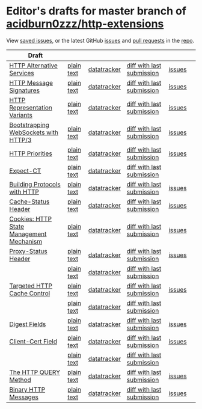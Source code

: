 # Editor's drafts for master branch of [acidburn0zzz/http-extensions](https://github.com/acidburn0zzz/http-extensions)

View [saved issues](issues.html), or the latest GitHub [issues](https://github.com/acidburn0zzz/http-extensions/issues) and [pull requests](https://github.com/acidburn0zzz/http-extensions/pulls) in the [repo](https://github.com/acidburn0zzz/http-extensions).

| Draft |     |     |     |     |     |
| ----- | --- | --- | --- | --- | --- |
| [HTTP Alternative Services](./draft-ietf-httpbis-rfc7838bis.html) | [plain text](./draft-ietf-httpbis-rfc7838bis.txt) | [datatracker](https://datatracker.ietf.org/doc/draft-ietf-httpbis-rfc7838bis) | [diff with last submission](https://www.ietf.org/rfcdiff?url1=draft-ietf-httpbis-rfc7838bis&amp;url2=https://acidburn0zzz.github.io/http-extensions/draft-ietf-httpbis-rfc7838bis.txt) | [issues](https://github.com/acidburn0zzz/http-extensions/labels/alt-svc) |
| [HTTP Message Signatures](./draft-ietf-httpbis-message-signatures.html) | [plain text](./draft-ietf-httpbis-message-signatures.txt) | [datatracker](https://datatracker.ietf.org/doc/draft-ietf-httpbis-message-signatures) | [diff with last submission](https://www.ietf.org/rfcdiff?url1=draft-ietf-httpbis-message-signatures&amp;url2=https://acidburn0zzz.github.io/http-extensions/draft-ietf-httpbis-message-signatures.txt) | [issues](https://github.com/acidburn0zzz/http-extensions/labels/signatures) |
| [HTTP Representation Variants](./draft-ietf-httpbis-variants.html) | [plain text](./draft-ietf-httpbis-variants.txt) | [datatracker](https://datatracker.ietf.org/doc/draft-ietf-httpbis-variants) | [diff with last submission](https://www.ietf.org/rfcdiff?url1=draft-ietf-httpbis-variants&amp;url2=https://acidburn0zzz.github.io/http-extensions/draft-ietf-httpbis-variants.txt) | [issues](https://github.com/acidburn0zzz/http-extensions/labels/variants) |
| [Bootstrapping WebSockets with HTTP/3](./draft-ietf-httpbis-h3-websockets.html) | [plain text](./draft-ietf-httpbis-h3-websockets.txt) | [datatracker](https://datatracker.ietf.org/doc/draft-ietf-httpbis-h3-websockets) | [diff with last submission](https://www.ietf.org/rfcdiff?url1=draft-ietf-httpbis-h3-websockets&amp;url2=https://acidburn0zzz.github.io/http-extensions/draft-ietf-httpbis-h3-websockets.txt) | [issues](https://github.com/acidburn0zzz/http-extensions/labels/h3-websockets) |
| [HTTP Priorities](./draft-ietf-httpbis-priority.html) | [plain text](./draft-ietf-httpbis-priority.txt) | [datatracker](https://datatracker.ietf.org/doc/draft-ietf-httpbis-priority) | [diff with last submission](https://www.ietf.org/rfcdiff?url1=draft-ietf-httpbis-priority&amp;url2=https://acidburn0zzz.github.io/http-extensions/draft-ietf-httpbis-priority.txt) | [issues](https://github.com/acidburn0zzz/http-extensions/labels/priorities) |
| [Expect-CT](./draft-ietf-httpbis-expect-ct.html) | [plain text](./draft-ietf-httpbis-expect-ct.txt) | [datatracker](https://datatracker.ietf.org/doc/draft-ietf-httpbis-expect-ct) | [diff with last submission](https://www.ietf.org/rfcdiff?url1=draft-ietf-httpbis-expect-ct&amp;url2=https://acidburn0zzz.github.io/http-extensions/draft-ietf-httpbis-expect-ct.txt) |  |
| [Building Protocols with HTTP](./draft-ietf-httpbis-bcp56bis.html) | [plain text](./draft-ietf-httpbis-bcp56bis.txt) | [datatracker](https://datatracker.ietf.org/doc/draft-ietf-httpbis-bcp56bis) | [diff with last submission](https://www.ietf.org/rfcdiff?url1=draft-ietf-httpbis-bcp56bis&amp;url2=https://acidburn0zzz.github.io/http-extensions/draft-ietf-httpbis-bcp56bis.txt) | [issues](https://github.com/acidburn0zzz/http-extensions/labels/bcp56bis) |
| [Cache-Status Header](./draft-ietf-httpbis-cache-header.html) | [plain text](./draft-ietf-httpbis-cache-header.txt) | [datatracker](https://datatracker.ietf.org/doc/draft-ietf-httpbis-cache-header) | [diff with last submission](https://www.ietf.org/rfcdiff?url1=draft-ietf-httpbis-cache-header&amp;url2=https://acidburn0zzz.github.io/http-extensions/draft-ietf-httpbis-cache-header.txt) | [issues](https://github.com/acidburn0zzz/http-extensions/labels/cache-header) |
| [Cookies: HTTP State Management Mechanism](./draft-ietf-httpbis-rfc6265bis.html) | [plain text](./draft-ietf-httpbis-rfc6265bis.txt) | [datatracker](https://datatracker.ietf.org/doc/draft-ietf-httpbis-rfc6265bis) | [diff with last submission](https://www.ietf.org/rfcdiff?url1=draft-ietf-httpbis-rfc6265bis&amp;url2=https://acidburn0zzz.github.io/http-extensions/draft-ietf-httpbis-rfc6265bis.txt) | [issues](https://github.com/acidburn0zzz/http-extensions/labels/6265bis) |
| [Proxy-Status Header](./draft-ietf-httpbis-proxy-status.html) | [plain text](./draft-ietf-httpbis-proxy-status.txt) | [datatracker](https://datatracker.ietf.org/doc/draft-ietf-httpbis-proxy-status) | [diff with last submission](https://www.ietf.org/rfcdiff?url1=draft-ietf-httpbis-proxy-status&amp;url2=https://acidburn0zzz.github.io/http-extensions/draft-ietf-httpbis-proxy-status.txt) | [issues](https://github.com/acidburn0zzz/http-extensions/labels/proxy-status) |
| [](./rfc6265bis.html) | [plain text](./rfc6265bis.txt) | [datatracker](https://datatracker.ietf.org/doc/rfc6265bis) | [diff with last submission](https://www.ietf.org/rfcdiff?url1=rfc6265bis&amp;url2=https://acidburn0zzz.github.io/http-extensions/rfc6265bis.txt) |  |
| [Targeted HTTP Cache Control](./draft-ietf-httpbis-targeted-cache-control.html) | [plain text](./draft-ietf-httpbis-targeted-cache-control.txt) | [datatracker](https://datatracker.ietf.org/doc/draft-ietf-httpbis-targeted-cache-control) | [diff with last submission](https://www.ietf.org/rfcdiff?url1=draft-ietf-httpbis-targeted-cache-control&amp;url2=https://acidburn0zzz.github.io/http-extensions/draft-ietf-httpbis-targeted-cache-control.txt) | [issues](https://github.com/acidburn0zzz/http-extensions/labels/targeted-cc) |
| [](./rfc5987bis.html) | [plain text](./rfc5987bis.txt) | [datatracker](https://datatracker.ietf.org/doc/rfc5987bis) | [diff with last submission](https://www.ietf.org/rfcdiff?url1=rfc5987bis&amp;url2=https://acidburn0zzz.github.io/http-extensions/rfc5987bis.txt) |  |
| [Digest Fields](./draft-ietf-httpbis-digest-headers.html) | [plain text](./draft-ietf-httpbis-digest-headers.txt) | [datatracker](https://datatracker.ietf.org/doc/draft-ietf-httpbis-digest-headers) | [diff with last submission](https://www.ietf.org/rfcdiff?url1=draft-ietf-httpbis-digest-headers&amp;url2=https://acidburn0zzz.github.io/http-extensions/draft-ietf-httpbis-digest-headers.txt) | [issues](https://github.com/acidburn0zzz/http-extensions/labels/digest-headers) |
| [Client-Cert Field](./draft-ietf-httpbis-client-cert-field.html) | [plain text](./draft-ietf-httpbis-client-cert-field.txt) | [datatracker](https://datatracker.ietf.org/doc/draft-ietf-httpbis-client-cert-field) | [diff with last submission](https://www.ietf.org/rfcdiff?url1=draft-ietf-httpbis-client-cert-field&amp;url2=https://acidburn0zzz.github.io/http-extensions/draft-ietf-httpbis-client-cert-field.txt) | [issues](https://github.com/acidburn0zzz/http-extensions/labels/client-cert-field) |
| [](./rfc7238bis.html) | [plain text](./rfc7238bis.txt) | [datatracker](https://datatracker.ietf.org/doc/rfc7238bis) | [diff with last submission](https://www.ietf.org/rfcdiff?url1=rfc7238bis&amp;url2=https://acidburn0zzz.github.io/http-extensions/rfc7238bis.txt) |  |
| [The HTTP QUERY Method](./draft-ietf-httpbis-safe-method-w-body.html) | [plain text](./draft-ietf-httpbis-safe-method-w-body.txt) | [datatracker](https://datatracker.ietf.org/doc/draft-ietf-httpbis-safe-method-w-body) | [diff with last submission](https://www.ietf.org/rfcdiff?url1=draft-ietf-httpbis-safe-method-w-body&amp;url2=https://acidburn0zzz.github.io/http-extensions/draft-ietf-httpbis-safe-method-w-body.txt) | [issues](https://github.com/acidburn0zzz/http-extensions/labels/safe-method-w-body) |
| [Binary HTTP Messages](./draft-ietf-httpbis-binary-message.html) | [plain text](./draft-ietf-httpbis-binary-message.txt) | [datatracker](https://datatracker.ietf.org/doc/draft-ietf-httpbis-binary-message) | [diff with last submission](https://www.ietf.org/rfcdiff?url1=draft-ietf-httpbis-binary-message&amp;url2=https://acidburn0zzz.github.io/http-extensions/draft-ietf-httpbis-binary-message.txt) | [issues](https://github.com/acidburn0zzz/http-extensions/labels/binary-messages) |

